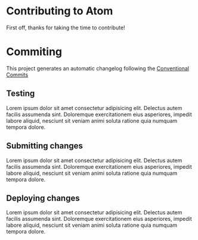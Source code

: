 # Contributing to Atom

First off, thanks for taking the time to contribute!

# Commiting

This project generates an automatic changelog following the [Conventional Commits](https://www.conventionalcommits.org/en/v1.0.0/)

## Testing

Lorem ipsum dolor sit amet consectetur adipisicing elit. Delectus autem facilis assumenda sint. Doloremque exercitationem eius asperiores, impedit labore aliquid, nesciunt sit veniam animi soluta ratione quia numquam tempora dolore.

## Submitting changes

Lorem ipsum dolor sit amet consectetur adipisicing elit. Delectus autem facilis assumenda sint. Doloremque exercitationem eius asperiores, impedit labore aliquid, nesciunt sit veniam animi soluta ratione quia numquam tempora dolore.

## Deploying changes

Lorem ipsum dolor sit amet consectetur adipisicing elit. Delectus autem facilis assumenda sint. Doloremque exercitationem eius asperiores, impedit labore aliquid, nesciunt sit veniam animi soluta ratione quia numquam tempora dolore.